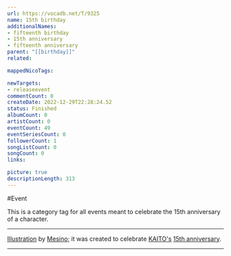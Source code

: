 ```yaml
---
url: https://vocadb.net/T/9325
name: 15th birthday
additionalNames: 
- fifteenth birthday
- 15th anniversary
- fifteenth anniversary
parent: "[[birthday]]"
related:

mappedNicoTags:

newTargets:
- releaseevent
commentCount: 0
createDate: 2022-12-29T22:28:24.52
status: Finished
albumCount: 0
artistCount: 0
eventCount: 49
eventSeriesCount: 0
followerCount: 1
songListCount: 0
songCount: 0
links: 

picture: true
descriptionLength: 313
---
```


#Event

This is a category tag for all events meant to celebrate the 15th anniversary of a character.

---
[Illustration](https://piapro.jp/t/1hNC) by [Mesino](https://vocadb.net/Ar/99892); it was created to celebrate [KAITO's](https://vocadb.net/Ar/71) [15th anniversary](https://vocadb.net/E/2997/kaitos-birthday-2021).

---

